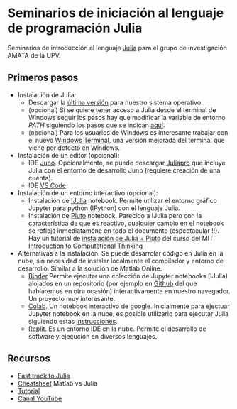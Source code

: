 # Seminarios de iniciación al lenguaje de programación Julia

Seminarios de introducción al lenguaje [Julia](https://julialang.org/) para el grupo de investigación AMATA de la UPV.

## Primeros pasos

- Instalación de Julia:
  - Descargar la [última versión](https://julialang.org/downloads/) para nuestro sistema operativo.
  - (opcional) Si se quiere tener acceso a Julia desde el terminal de Windows seguir los pasos hay que modificar la variable de entorno _PATH_ siguiendo los pasos que se indican [aquí](https://julialang.org/downloads/platform/#windows).
  - (opcional) Para los usuarios de Windows es interesante trabajar con el nuevo [Windows Terminal](https://www.microsoft.com/es-es/p/windows-terminal/9n0dx20hk701?rtc=1&activetab=pivot:overviewtab), una versión mejorada del terminal que viene por defecto en Windows.
- Instalación de un editor (opcional):
  - IDE [Juno](https://junolab.org/). Opcionalmente, se puede descargar [Juliapro](https://juliacomputing.com/products/juliapro/) que incluye Julia con el entorno de desarrollo Juno (requiere creación de una cuenta).
  - IDE [VS Code](https://code.visualstudio.com/)
- Instalación de un entorno interactivo (opcional):
  - Instalación de [IJulia](https://github.com/JuliaLang/IJulia.jl) notebook. Permite utilizar el entorno gráfico Jupyter para python (IPython) con el lenguaje Julia.
  - Instalación de [Pluto](https://github.com/fonsp/Pluto.jl/blob/master/README.md) notebook. Parecido a IJulia pero con la característica de que es reactivo, cualquier cambio en el notebook se refleja inmediatamene en todo el documento (espectacular !!). Hay un tutorial de [instalación de Julia + Pluto](https://computationalthinking.mit.edu/Fall20/installation/) del curso del MIT [Introduction to Computational Thinking](https://computationalthinking.mit.edu/Fall20/)
- Alternativas a la instalación:
Se puede desarrolar código en Julia en la nube, sin necesidad de instalar localmente el compilador y entorno de desarrollo. Similar a la solución de Matlab Online.
  - [Binder](https://mybinder.org/) Permite ejecutar una colección de Jupyter notebooks (IJulia) alojados en un repositorio (por ejemplo en [Github](https://github.com) del que hablaremos en otra ocasión) interactivamente en nuestro navegador. Un proyecto muy interesante.
  - [Colab](https://colab.research.google.com). Un notebook interactivo de google. Inicialmente para ejectuar Jupyter notebook en la nube, es posible utilizarlo para ejecutar Julia siguiendo estas [instrucciones](https://github.com/Dsantra92/Julia-on-Colab).
  - [Replit](https://replit.com/). Es un entorno IDE en la nube. Permite el desarrollo de software y ejecución en diversos lenguajes.

## Recursos

- [Fast track to Julia](https://juliadocs.github.io/Julia-Cheat-Sheet/)
- [Cheatsheet](https://cheatsheets.quantecon.org/) Matlab vs Julia
- [Tutorial](https://syl1.gitbook.io/julia-language-a-concise-tutorial/)
- [Canal YouTube](https://www.youtube.com/channel/UC9IuUwwE2xdjQUT_LMLONoA/playlists)
